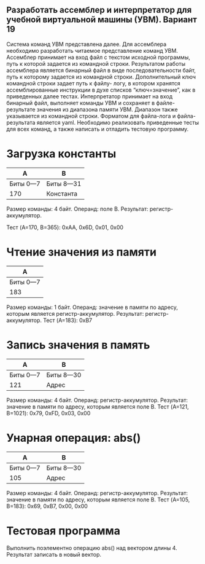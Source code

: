 ## Разработать ассемблер и интерпретатор для учебной виртуальной машины (УВМ). Вариант 19
Система команд УВМ представлена далее.
Для ассемблера необходимо разработать читаемое представление команд УВМ. Ассемблер принимает на вход файл с текстом исходной программы, путь к которой задается из командной строки. Результатом работы ассемблера является бинарный файл в виде последовательности байт, путь к которому задается из командной строки. Дополнительный ключ командной строки задает путь к файлу- логу, в котором хранятся ассемблированные инструкции в духе списков “ключ=значение”, как в приведенных далее тестах.
Интерпретатор принимает на вход бинарный файл, выполняет команды УВМ и сохраняет в файле-результате значения из диапазона памяти УВМ. Диапазон также указывается из командной строки.
Форматом для файла-лога и файла-результата является yaml.
Необходимо реализовать приведенные тесты для всех команд, а также написать и отладить тестовую программу.
# Загрузка константы

| A | B |
| --- | --- |
| Биты 0—7 | Биты 8—31 |
|  170	| Константа |

Размер команды: 4 байт. Операнд: поле B. Результат: регистр-аккумулятор.
 
Тест (A=170, B=365):
0xAA, 0x6D, 0x01, 0x00

# Чтение значения из памяти

| A |
| --- |
| Биты 0—7 |
|  183	|

Размер команды: 1 байт. Операнд: значение в памяти по адресу, которым является регистр-аккумулятор. Результат: регистр-аккумулятор.
Тест (A=183):
0xB7

# Запись значения в память

| A | B |
| --- | --- |
| Биты 0—7 | Биты 8—30 |
| 121 | Адрес |

Размер команды: 4 байт. Операнд: регистр-аккумулятор. Результат: значение в памяти по адресу, которым является поле B.
Тест (A=121, B=1021):
0x79, 0xFD, 0x03, 0x00

# Унарная операция: abs()

| A | B |
| --- | --- |
| Биты 0—7 | Биты 8—30 |
| 105 | Адрес |

Размер команды: 4 байт. Операнд: регистр-аккумулятор. Результат: значение в памяти по адресу, которым является поле B.
Тест (A=105, B=183):
0x69, 0xB7, 0x00, 0x00
 
# Тестовая программа
Выполнить поэлементно операцию abs() над вектором длины 4. Результат записать в новый вектор.
